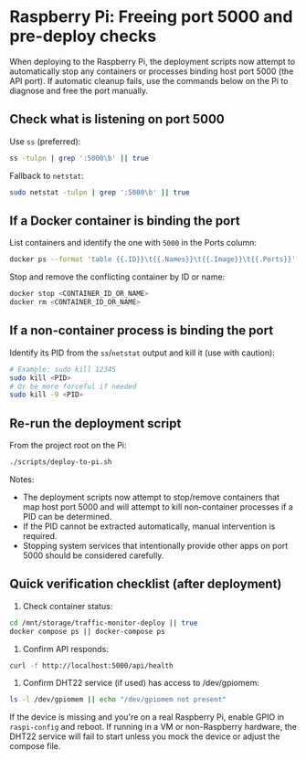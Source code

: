 # Raspberry Pi: Freeing port 5000 and pre-deploy checks

When deploying to the Raspberry Pi, the deployment scripts now attempt to automatically stop any containers or processes binding host port 5000 (the API port). If automatic cleanup fails, use the commands below on the Pi to diagnose and free the port manually.

## Check what is listening on port 5000

Use `ss` (preferred):

```bash
ss -tulpn | grep ':5000\b' || true
```

Fallback to `netstat`:

```bash
sudo netstat -tulpn | grep ':5000\b' || true
```

## If a Docker container is binding the port

List containers and identify the one with `5000` in the Ports column:

```bash
docker ps --format 'table {{.ID}}\t{{.Names}}\t{{.Image}}\t{{.Ports}}'
```

Stop and remove the conflicting container by ID or name:

```bash
docker stop <CONTAINER_ID_OR_NAME>
docker rm <CONTAINER_ID_OR_NAME>
```

## If a non-container process is binding the port

Identify its PID from the `ss`/`netstat` output and kill it (use with caution):

```bash
# Example: sudo kill 12345
sudo kill <PID>
# Or be more forceful if needed
sudo kill -9 <PID>
```

## Re-run the deployment script

From the project root on the Pi:

```bash
./scripts/deploy-to-pi.sh
```

Notes:

- The deployment scripts now attempt to stop/remove containers that map host port 5000 and will attempt to kill non-container processes if a PID can be determined.
- If the PID cannot be extracted automatically, manual intervention is required.
- Stopping system services that intentionally provide other apps on port 5000 should be considered carefully.

## Quick verification checklist (after deployment)

1. Check container status:

```bash
cd /mnt/storage/traffic-monitor-deploy || true
docker compose ps || docker-compose ps
```

1. Confirm API responds:

```bash
curl -f http://localhost:5000/api/health
```

1. Confirm DHT22 service (if used) has access to /dev/gpiomem:

```bash
ls -l /dev/gpiomem || echo "/dev/gpiomem not present"
```

If the device is missing and you're on a real Raspberry Pi, enable GPIO in `raspi-config` and reboot. If running in a VM or non-Raspberry hardware, the DHT22 service will fail to start unless you mock the device or adjust the compose file.
